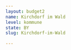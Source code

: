 ```yaml
---
layout: budget2
name: Kirchdorf im Wald
level: kommune
state: BY
slug: Kirchdorf-im-Wald

---
```



